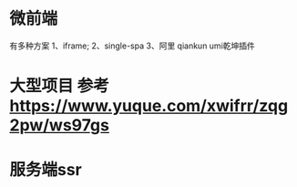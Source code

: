 # 微前端
  有多种方案
  1、iframe;
  2、single-spa
  3、阿里 qiankun umi乾坤插件

# 大型项目 参考 https://www.yuque.com/xwifrr/zqg2pw/ws97gs

# 服务端ssr